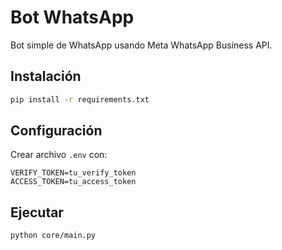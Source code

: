 # Bot WhatsApp

Bot simple de WhatsApp usando Meta WhatsApp Business API.

## Instalación

```bash
pip install -r requirements.txt
```

## Configuración

Crear archivo `.env` con:

```
VERIFY_TOKEN=tu_verify_token
ACCESS_TOKEN=tu_access_token
```

## Ejecutar

```bash
python core/main.py
```